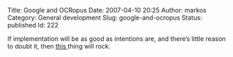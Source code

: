 Title: Google and OCRopus
Date: 2007-04-10 20:25
Author: markos
Category: General development
Slug: google-and-ocropus
Status: published
Id: 222

<html>
 <body>
  <div>
   <p>
    If implementation will be as good as intentions are, and there’s little reason to doubt it, then
    <a href="http://google-code-updates.blogspot.com/2007/04/announcing-ocropus-open-source-ocr.html" title="OCRopus announcement">
     this
    </a>
    thing will rock.
   </p>
  </div>
 </body>
</html>